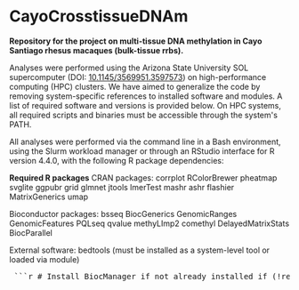 # CayoCrosstissueDNAm
**Repository for the project on multi-tissue DNA methylation in Cayo Santiago rhesus macaques (bulk-tissue rrbs).**

Analyses were performed using the Arizona State University SOL supercomputer (DOI: [10.1145/3569951.3597573](https://doi.org/10.1145/3569951.3597573)) on high-performance computing (HPC) clusters. We have aimed to generalize the code by removing system-specific references to installed software and modules. A list of required software and versions is provided below. On HPC systems, all required scripts and binaries must be accessible through the system's PATH.

All analyses were performed via the command line in a Bash environment, using the Slurm workload manager or through an RStudio interface for R version 4.4.0, with the following R package dependencies:

**Required R packages**
CRAN packages:
corrplot
RColorBrewer
pheatmap
svglite
ggpubr
grid
glmnet
jtools
lmerTest
mashr
ashr
flashier
MatrixGenerics
umap

Bioconductor packages:
bsseq
BiocGenerics
GenomicRanges
GenomicFeatures
PQLseq
qvalue
methyLImp2
comethyl
DelayedMatrixStats
BiocParallel

External software:
bedtools (must be installed as a system-level tool or loaded via module)

<pre> ```r # Install BiocManager if not already installed if (!requireNamespace("BiocManager", quietly = TRUE)) install.packages("BiocManager") # Install Bioconductor packages BiocManager::install(c( "bsseq", "BiocGenerics", "GenomicRanges", "GenomicFeatures", "PQLseq", "qvalue", "methyLImp2", "comethyl", "DelayedMatrixStats", "BiocParallel" )) # Install CRAN packages install.packages(c( "corrplot", "RColorBrewer", "pheatmap", "svglite", "ggpubr", "grid", "glmnet", "jtools", "lmerTest", "mashr", "ashr", "flashier", "MatrixGenerics", "umap" )) ``` </pre>
